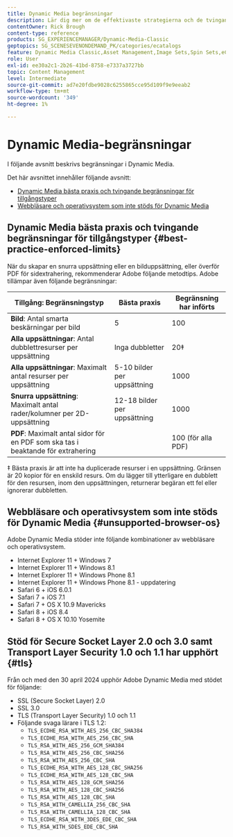 ```yaml
---
title: Dynamic Media begränsningar
description: Lär dig mer om de effektivaste strategierna och de tvingande gränserna när du skapar en bilduppsättning eller en snurruppsättning, eller överför en PDF. Läs också om webbläsarkombinationer och operativsystemkombinationer som inte stöds för Dynamic Media.
contentOwner: Rick Brough
content-type: reference
products: SG_EXPERIENCEMANAGER/Dynamic-Media-Classic
geptopics: SG_SCENESEVENONDEMAND_PK/categories/ecatalogs
feature: Dynamic Media Classic,Asset Management,Image Sets,Spin Sets,eCatalog
role: User
exl-id: ee30a2c1-2b26-41bd-8758-e7337a3727bb
topic: Content Management
level: Intermediate
source-git-commit: ad7e20fdbe9028c6255865cce95d109f9e9eeab2
workflow-type: tm+mt
source-wordcount: '349'
ht-degree: 1%

---
```


# Dynamic Media-begränsningar

I följande avsnitt beskrivs begränsningar i Dynamic Media.

Det här avsnittet innehåller följande avsnitt:

* [Dynamic Media bästa praxis och tvingande begränsningar för tillgångstyper](#best-practice-enforced-limits)
* [Webbläsare och operativsystem som inte stöds för Dynamic Media](#unsupported-browser-os)

## Dynamic Media bästa praxis och tvingande begränsningar för tillgångstyper {#best-practice-enforced-limits}

När du skapar en snurra uppsättning eller en bilduppsättning, eller överför PDF för sidextrahering, rekommenderar Adobe följande metodtips. Adobe tillämpar även följande begränsningar:

| Tillgång: Begränsningstyp | Bästa praxis | Begränsning har införts |
| --- | --- | --- |
| **Bild**: Antal smarta beskärningar per bild | 5 | 100 |
| **Alla uppsättningar**: Antal dubblettresurser per uppsättning | Inga dubbletter | 20‡ |
| **Alla uppsättningar**: Maximalt antal resurser per uppsättning | 5-10 bilder per uppsättning | 1000 |
| **Snurra uppsättning**: Maximalt antal rader/kolumner per 2D-uppsättning | 12-18 bilder per uppsättning | 1000 |
| **PDF**: Maximalt antal sidor för en PDF som ska tas i beaktande för extrahering |  | 100 (för alla PDF) |

‡ Bästa praxis är att inte ha duplicerade resurser i en uppsättning. Gränsen är 20 kopior för en enskild resurs. Om du lägger till ytterligare en dubblett för den resursen, inom den uppsättningen, returnerar begäran ett fel eller ignorerar dubbletten.

<!-- See also [Dynamic Media limitations](/help/using/assets/limitations.md). -->

## Webbläsare och operativsystem som inte stöds för Dynamic Media {#unsupported-browser-os}

<!-- CQDOC-19433 -->

Adobe Dynamic Media stöder inte följande kombinationer av webbläsare och operativsystem.

* Internet Explorer 11 + Windows 7
* Internet Explorer 11 + Windows 8.1
* Internet Explorer 11 + Windows Phone 8.1
* Internet Explorer 11 + Windows Phone 8.1 - uppdatering
* Safari 6 + iOS 6.0.1
* Safari 7 + iOS 7.1
* Safari 7 + OS X 10.9 Mavericks
* Safari 8 + iOS 8.4
* Safari 8 + OS X 10.10 Yosemite

## Stöd för Secure Socket Layer 2.0 och 3.0 samt Transport Layer Security 1.0 och 1.1 har upphört {#tls}

<!-- CQDOC-19433 (original ticket)
and CQDOC-19792 (removed as per this ticket December 5, 2022) -->

Från och med den 30 april 2024 upphör Adobe Dynamic Media med stödet för följande:

* SSL (Secure Socket Layer) 2.0
* SSL 3.0
* TLS (Transport Layer Security) 1.0 och 1.1
* Följande svaga lärare i TLS 1.2:
   * `TLS_ECDHE_RSA_WITH_AES_256_CBC_SHA384`
   * `TLS_ECDHE_RSA_WITH_AES_256_CBC_SHA`
   * `TLS_RSA_WITH_AES_256_GCM_SHA384`
   * `TLS_RSA_WITH_AES_256_CBC_SHA256`
   * `TLS_RSA_WITH_AES_256_CBC_SHA`
   * `TLS_ECDHE_RSA_WITH_AES_128_CBC_SHA256`
   * `TLS_ECDHE_RSA_WITH_AES_128_CBC_SHA`
   * `TLS_RSA_WITH_AES_128_GCM_SHA256`
   * `TLS_RSA_WITH_AES_128_CBC_SHA256`
   * `TLS_RSA_WITH_AES_128_CBC_SHA`
   * `TLS_RSA_WITH_CAMELLIA_256_CBC_SHA`
   * `TLS_RSA_WITH_CAMELLIA_128_CBC_SHA`
   * `TLS_ECDHE_RSA_WITH_3DES_EDE_CBC_SHA`
   * `TLS_RSA_WITH_SDES_EDE_CBC_SHA`

